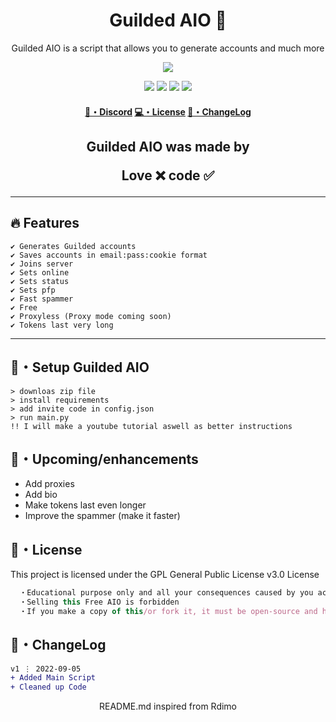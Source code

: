 <h1 align="center">
  Guilded AIO 👻
</h1>

<p align="center">
  Guilded AIO is a script that allows you to generate accounts and much more
</p>

<p align="center"> 
  <kbd>
<img src="https://cdn.discordapp.com/attachments/1004679809365975100/1016358335458586695/68747470733a2f2f63646e2e646973636f72646170702e636f6d2f6174746163686d656e74732f3937393834313732393533383638373031372f3938303532303630353431353736383131342f30332d67666c697463682e6a7067.jpg"></img>
  </kbd>
</p>

<p align="center">
  <img src="https://img.shields.io/github/languages/top/sfx2me/Guilded-AIO?style=flat-square"> </a>
  <img src="https://img.shields.io/github/last-commit/sfx2me/Guilded-AIO?style=flat-square"> </a>
  <img src="https://img.shields.io/github/stars/sfx2me/Guilded-AIO?color=7F9DE0&label=Stars&style=flat-square"> </a>
  <img src="https://img.shields.io/github/forks/sfx2me/Guilded-AIO?color=7F9DE0&label=Forks&style=flat-square"> </a>
</p>

<h4 align="center">
  <a href="https://discord.gg/QbWGVZvRWc">🌌・Discord</a>
  <a href="https://github.com/sfx2me/Guilded-AIO#license">💻・License</a>
  <a href="https://github.com/sfx2me/Guilded-AIO#changelog">📜・ChangeLog</a>
</h4>

<h2 align="center">
  Guilded AIO was made by

Love ❌ code ✅

</h2>

---

## :fire: Features
```sh-session
✔ Generates Guilded accounts
✔ Saves accounts in email:pass:cookie format
✔ Joins server
✔ Sets online
✔ Sets status
✔ Sets pfp 
✔ Fast spammer
✔ Free
✔ Proxyless (Proxy mode coming soon)
✔ Tokens last very long
```
---

## 🚀・Setup Guilded AIO

```sh-session
> downloas zip file
> install requirements
> add invite code in config.json
> run main.py
!! I will make a youtube tutorial aswell as better instructions
```

## 🎉・Upcoming/enhancements

- Add proxies
- Add bio
- Make tokens last even longer
- Improve the spammer (make it faster)

## 📄・License

This project is licensed under the GPL General Public License v3.0 License
```js
  ・Educational purpose only and all your consequences caused by you actions is your responsibility
  ・Selling this Free AIO is forbidden
  ・If you make a copy of this/or fork it, it must be open-source and have credits linking to this repo
```

## 💭・ChangeLog

```diff
v1 ⋮ 2022-09-05
+ Added Main Script
+ Cleaned up Code
```

<p align="center">
  README.md inspired from Rdimo
</p>
